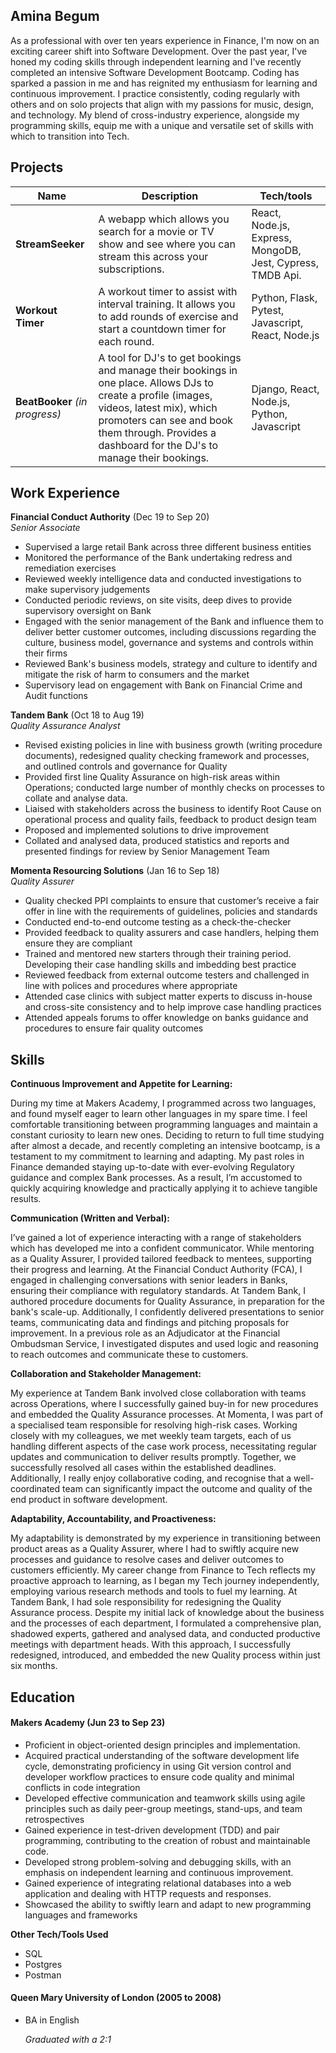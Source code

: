 ## Amina Begum

As a professional with over ten years experience in Finance, I'm now on an exciting career shift into Software Development. Over the past year, I've honed my coding skills through independent learning and I've recently completed an intensive Software Development Bootcamp. Coding has sparked a passion in me and has reignited my enthusiasm for learning and continuous improvement. I practice consistently, coding regularly with others and on solo projects that align with my passions for music, design, and technology. My blend of cross-industry experience, alongside my programming skills, equip me with a unique and versatile set of skills with which to transition into Tech.

## Projects

| Name                         | Description       | Tech/tools        |
| ---------------------------- | ----------------- | ----------------- |
| **StreamSeeker**            | A webapp which allows you search for a movie or TV show and see where you can stream this across your subscriptions. | React, Node.js, Express, MongoDB, Jest, Cypress, TMDB Api. |
| **Workout Timer** | A workout timer to assist with interval training. It allows you to add rounds of exercise and start a countdown timer for each round. | Python, Flask, Pytest, Javascript, React, Node.js               |
| **BeatBooker** _(in progress)_           | A tool for DJ's to get bookings and manage their bookings in one place. Allows DJs to create a profile (images, videos, latest mix), which promoters can see and book them through. Provides a dashboard for the DJ's to manage their bookings. | Django, React, Node.js, Python, Javascript |

## Work Experience

**Financial Conduct Authority** (Dec 19 to Sep 20)  
_Senior Associate_

- Supervised a large retail Bank across three different business entities
- Monitored the performance of the Bank undertaking redress and remediation exercises
- Reviewed weekly intelligence data and conducted investigations to make supervisory judgements 
- Conducted periodic reviews, on site visits, deep dives to provide supervisory oversight on Bank
- Engaged with the senior management of the Bank and influence them to deliver better customer outcomes, including discussions regarding the culture, business model, governance and systems and controls within their firms
- Reviewed Bank's business models, strategy and culture to identify and mitigate the risk of harm to consumers and the market
- Supervisory lead on engagement with Bank on Financial Crime and Audit functions

**Tandem Bank** (Oct 18 to Aug 19)  
_Quality Assurance Analyst_

- Revised existing policies in line with business growth (writing procedure documents), redesigned quality checking framework and processes, and outlined controls and governance for Quality
- Provided first line Quality Assurance on high-risk areas within Operations; conducted large number of monthly checks on processes to collate and analyse data.
- Liaised with stakeholders across the business to identify Root Cause on operational process and quality fails, feedback to product design team
- Proposed and implemented solutions to drive improvement
- Collated and analysed data, produced statistics and reports and presented findings for review by Senior Management Team

**Momenta Resourcing Solutions** (Jan 16 to Sep 18)  
_Quality Assurer_

- Quality checked PPI complaints to ensure that customer’s receive a fair offer in line with the requirements of guidelines, policies and standards
- Conducted end-to-end outcome testing as a check-the-checker
- Provided feedback to quality assurers and case handlers, helping them ensure they are compliant
- Trained and mentored new starters through their training period. Developing their case handling skills and imbedding best practice
- Reviewed feedback from external outcome testers and challenged in line with polices and procedures where appropriate
- Attended case clinics with subject matter experts to discuss in-house and cross-site consistency and to help improve case handling practices
- Attended appeals forums to offer knowledge on banks guidance and procedures to ensure fair quality outcomes

## Skills 

**Continuous Improvement and Appetite for Learning:**

During my time at Makers Academy, I programmed across two languages, and found myself eager to learn other languages in my spare time. I feel comfortable transitioning between programming languages and maintain a constant curiosity to learn new ones. Deciding to return to full time studying after almost a decade, and recently completing an intensive bootcamp, is a testament to my commitment to learning and adapting. My past roles in Finance demanded staying up-to-date with ever-evolving Regulatory guidance and complex Bank processes. As a result, I’m accustomed to quickly acquiring knowledge and practically applying it to achieve tangible results.

**Communication (Written and Verbal):**

I’ve gained a lot of experience interacting with a range of stakeholders which has developed me into a confident communicator. While mentoring as a Quality Assurer, I provided tailored feedback to mentees, supporting their progress and learning. At the Financial Conduct Authority (FCA), I engaged in challenging conversations with senior leaders in Banks, ensuring their compliance with regulatory standards. At Tandem Bank, I authored procedure documents for Quality Assurance, in preparation for the bank's scale-up. Additionally, I confidently delivered presentations to senior teams, communicating data and findings and pitching proposals for improvement. In a previous role as an Adjudicator at the Financial Ombudsman Service, I investigated disputes and used logic and reasoning to reach outcomes and communicate these to customers.

**Collaboration and Stakeholder Management:**

My experience at Tandem Bank involved close collaboration with teams across Operations, where I successfully gained buy-in for new procedures and embedded the Quality Assurance processes. At Momenta, I was part of a specialised team responsible for resolving high-risk cases. Working closely with my colleagues, we met weekly team targets, each of us handling different aspects of the case work process, necessitating regular updates and communication to deliver results promptly. Together, we successfully resolved all cases within the established deadlines. Additionally, I really enjoy collaborative coding, and recognise that a well-coordinated team can significantly impact the outcome and quality of the end product in software development.

**Adaptability, Accountability, and Proactiveness:**

My adaptability is demonstrated by my experience in transitioning between product areas as a Quality Assurer, where I had to swiftly acquire new processes and guidance to resolve cases and deliver outcomes to customers efficiently. My career change from Finance to Tech reflects my proactive approach to learning, as I began my Tech journey independently, employing various research methods and tools to fuel my learning. At Tandem Bank, I had sole responsibility for redesigning the Quality Assurance process. Despite my initial lack of knowledge about the business and the processes of each department, I formulated a comprehensive plan, shadowed experts, gathered and analysed data, and conducted productive meetings with department heads. With this approach, I successfully redesigned, introduced, and embedded the new Quality process within just six months.

## Education

#### Makers Academy (Jun 23 to Sep 23)

- Proficient in object-oriented design principles and implementation.
- Acquired practical understanding of the software development life cycle, demonstrating proficiency in using Git version control and developer workflow practices to ensure code quality and minimal conflicts in code integration
- Developed effective communication and teamwork skills using agile principles such as daily peer-group meetings, stand-ups, and team retrospectives
- Gained experience in test-driven development (TDD) and pair programming, contributing to the creation of robust and maintainable code.
- Developed strong problem-solving and debugging skills, with an emphasis on independent learning and continuous improvement.
- Gained experience of integrating relational databases into a web application and dealing with HTTP requests and responses.
- Showcased the ability to swiftly learn and adapt to new programming languages and frameworks

**Other Tech/Tools Used**
- SQL
- Postgres
- Postman

#### Queen Mary University of London (2005 to 2008)

- BA in English

  _Graduated with a 2:1_

 
